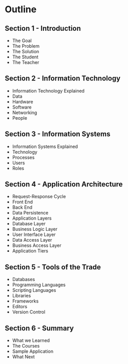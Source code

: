 # Outline

## Section 1 - Introduction

* The Goal
* The Problem
* The Solution
* The Student
* The Teacher

## Section 2 - Information Technology

* Information Technology Explained
* Data
* Hardware
* Software
* Networking
* People

## Section 3 - Information Systems

* Information Systems Explained
* Technology
* Processes
* Users
* Roles

## Section 4 - Application Architecture

* Request-Response Cycle
* Front End
* Back End
* Data Persistence
* Application Layers
* Database Layer
* Business Logic Layer
* User Interface Layer
* Data Access Layer
* Business Access Layer
* Application Tiers

## Section 5 - Tools of the Trade

* Databases
* Programming Languages
* Scripting Languages
* Libraries
* Frameworks
* Editors
* Version Control

## Section 6 - Summary

* What we Learned
* The Courses
* Sample Application
* What Next
